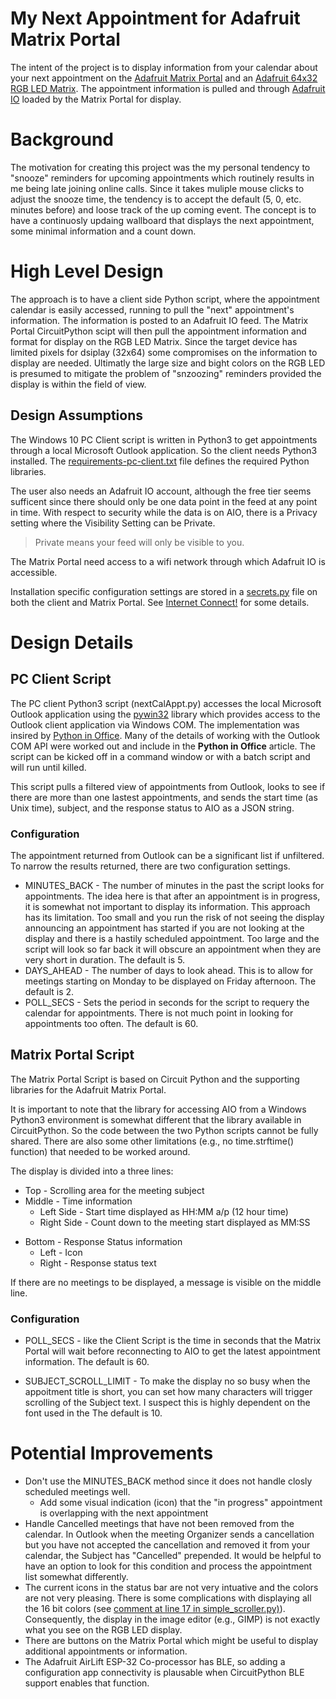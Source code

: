 My Next Appointment for Adafruit Matrix Portal
=======================================

The intent of the project is to display information from your calendar about your next appointment on the [Adafruit Matrix Portal](https://www.adafruit.com/product/4745) and an [Adafruit 64x32 RGB LED Matrix](http://www.adafruit.com/product/3826). The appointment information is pulled and through [Adafruit IO](https://io.adafruit.com) loaded by the Matrix Portal for display.

# Background
The motivation for creating this project was the my personal tendency to "snooze" reminders for upcoming appointments which routinely results in me being late joining online calls. Since it takes muliple mouse clicks to adjust the snooze time, the tendency is to accept the default (5, 0, etc. minutes before) and loose track of the up coming event. The concept is to have a continuosly updaing wallboard that displays the next appointment, some minimal information and a count down.

# High Level Design
The approach is to have a client side Python script, where the appointment calendar is easily accessed,  running to pull the "next" appointment's information. The information is posted to an Adafruit IO feed. The Matrix Portal CircuitPython scipt will then pull the appointment information and format for display on the RGB LED Matrix. Since the target device has limited pixels for dsiplay (32x64) some compromises on the information to display are needed. Ultimatly the large size and bight colors on the RGB LED is presumed to mitigate the problem of "snzoozing" reminders provided the display is within the field of view.

## Design Assumptions
The Windows 10 PC Client script is written in Python3 to get appointments through a local Microsoft Outlook application. So the client needs Python3 installed. The [requirements-pc-client.txt](./requirements-pc-client.txt) file defines the required Python libraries.

The user also needs an Adafruit IO account, although the free tier seems sufficent since there should only be one data point in the feed at any point in time. With respect to security while the data is on AIO, there is a Privacy setting where the Visibility Setting can be Private.
> Private means your feed will only be visible to you.

The Matrix Portal need access to a wifi network through which Adafruit IO is accessible.

Installation specific configuration settings are stored in a [secrets.py](./secrets.py) file on both the client and Matrix Portal. See [Internet Connect!](https://learn.adafruit.com/adafruit-matrixportal-m4/internet-connect) for some details.

# Design Details

## PC Client Script

The PC client Python3 script (nextCalAppt.py) accesses the local Microsoft Outlook application using the [pywin32](https://pypi.org/project/pywin32/) library which provides access to the Outlook client application via Windows COM. The implementation was insired by [Python in Office](https://pythoninoffice.com/get-outlook-calendar-meeting-data-using-python/). Many of the details of working with the Outlook COM API were worked out and include in the **Python in Office** article. The script can be kicked off in a command window or with a batch script and will run until killed.

This script pulls a filtered view of appointments from Outlook, looks to see if there are more than one lastest appointments, and sends the start time (as Unix time), subject, and the response status to AIO as a JSON string.

### Configuration

The appointment returned from Outlook can be a significant list if unfiltered. To narrow the results returned, there are two configuration settings.
* MINUTES_BACK - The number of minutes in the past the script looks for appointments. The idea here is that after an appointment is in progress, it is somewhat not important to display its information. This approach has its limitation. Too small and you run the risk of not seeing the display announcing an appointment has started if you are not looking at the display and there is a hastily scheduled appointment. Too large and the script will look so far back it will obscure an appointment when they are very short in duration. The default is 5.
* DAYS_AHEAD - The number of days to look ahead. This is to allow for meetings starting on Monday to be displayed on Friday afternoon. The default is 2.
* POLL_SECS - Sets the period in seconds for the script to requery the calendar for appointments. There is not much point in looking for appointments too often. The default is 60.

## Matrix Portal Script

The Matrix Portal Script is based on Circuit Python and the supporting libraries for the Adafruit Matrix Portal.

It is important to note that the library for accessing AIO from a Windows Python3 environment is somewhat different that the library available in CircuitPython. So the code between the two Python scripts cannot be fully shared. There are also some other limitations (e.g., no time.strftime() function) that needed to be worked around.

The display is divided into a three lines:
- Top - Scrolling area for the meeting subject
- Middle - Time information
    - Left Side - Start time displayed as HH:MM a/p (12 hour time)
    - Right Side - Count down to the meeting start displayed as MM:SS
* Bottom - Response Status information
    - Left - Icon
    - Right - Response status text

If there are no meetings to be displayed, a message is visible on the middle line.

### Configuration

* POLL_SECS - like the Client Script is the time in seconds that the Matrix Portal will wait before reconnecting to AIO to get the latest appointment information. The default is 60.

* SUBJECT_SCROLL_LIMIT - To make the display no so busy when the appoitment title is short, you can set how many characters will trigger scrolling of the Subject text. I suspect this is highly dependent on the font used in the The default is 10.

# Potential Improvements

* Don't use the MINUTES_BACK method since it does not handle closly scheduled meetings well.
    * Add some visual indication (icon) that the "in progress" appointment is overlapping with the next appointment
* Handle Cancelled meetings that have not been removed from the calendar. In Outlook when the meeting Organizer sends a cancellation but you have not accepted the cancellation and removed it from your calendar, the Subject has "Cancelled" prepended. It would be helpful to have an option to look for this condition and process the appointment list somewhat differently.
* The current icons in the status bar are not very intuative and the colors are not very pleasing. There is some complications with displaying all the 16 bit colors (see [comment at line 17 in simple_scroller.py)](https://github.com/adafruit/Adafruit_Learning_System_Guides/blob/master/CircuitPython_RGBMatrix/simple_scroller.py)). Consequently, the display in the image editor (e.g., GIMP) is not exactly what you see on the RGB LED display.
* There are buttons on the Matrix Portal which might be useful to display additional appointments or information.
* The Adafruit AirLift ESP-32 Co-processor has BLE, so adding a configuration app connectivity is plausable when CircuitPython BLE support enables that function.
